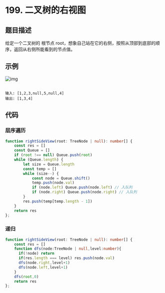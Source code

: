 # 199. 二叉树的右视图

## 题目描述

给定一个二叉树的 根节点 root，想象自己站在它的右侧，按照从顶部到底部的顺序，返回从右侧所能看到的节点值。

## 示例

![img](https://assets.leetcode.com/uploads/2021/02/14/tree.jpg)

```text

输入: [1,2,3,null,5,null,4]
输出: [1,3,4]

```

## 代码

### 层序遍历

```ts
function rightSideView(root: TreeNode | null): number[] {
    const res = []
    const Queue = []
    if (root !== null) Queue.push(root)
    while (Queue.length) {
        let size = Queue.length
        const temp = []
        while (size--) {
            const node = Queue.shift()
            temp.push(node.val)
            if (node.left) Queue.push(node.left) // 入队列
            if (node.right) Queue.push(node.right) // 入队列
        }
        res.push(temp[temp.length - 1])
    }
    return res
};
```

### 递归
  
```ts
function rightSideView(root: TreeNode | null): number[] {
    const res = []
    function dfs(node:TreeNode | null,level:number){
      if(!node) return
      if(res.length === level) res.push(node.val)
      dfs(node.right,level+1)
      dfs(node.left,level+1)
    }
    dfs(root,0)
    return res
};
```
